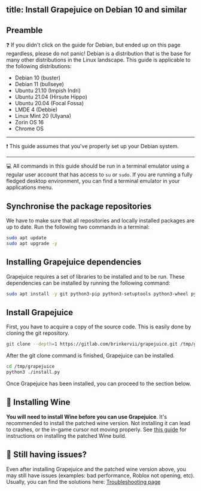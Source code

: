 title: Install Grapejuice on Debian 10 and similar
---
## Preamble

❓ If you didn't click on the guide for Debian, but ended up on this page regardless, please do not panic! Debian is a
distribution that is the base for many other distributions in the Linux landscape. This guide is applicable to the
following distributions:

- Debian 10 (buster)
- Debian 11 (bullseye)
- Ubuntu 21.10 (Impish Indri)
- Ubuntu 21.04 (Hirsute Hippo)
- Ubuntu 20.04 (Focal Fossa)
- LMDE 4 (Debbie)
- Linux Mint 20 (Ulyana)
- Zorin OS 16
- Chrome OS

---

❗ This guide assumes that you've properly set up your Debian system.

---

💻 All commands in this guide should be run in a terminal emulator using a regular user account that has access to `su`
or `sudo`. If you are running a fully fledged desktop environment, you can find a terminal emulator in your applications
menu.

## Synchronise the package repositories

We have to make sure that all repositories and locally installed packages are up to date. Run the following two commands
in a terminal:

```sh
sudo apt update
sudo apt upgrade -y
```

## Installing Grapejuice dependencies

Grapejuice requires a set of libraries to be installed and to be run. These dependencies can be installed by running the
following command:

```sh
sudo apt install -y git python3-pip python3-setuptools python3-wheel python3-dev pkg-config mesa-utils libcairo2-dev gtk-update-icon-cache desktop-file-utils xdg-utils libgirepository1.0-dev gir1.2-gtk-3.0 gnutls-bin:i386
```

## Install Grapejuice

First, you have to acquire a copy of the source code. This is easily done by cloning the git repository.

```sh
git clone --depth=1 https://gitlab.com/brinkervii/grapejuice.git /tmp/grapejuice
```

After the git clone command is finished, Grapejuice can be installed.

```sh
cd /tmp/grapejuice
python3 ./install.py
```

Once Grapejuice has been installed, you can proceed to the section below.

## 🍷 Installing Wine

**You will need to install Wine before you can use Grapejuice**.
It's recommended to install the patched wine version. Not installing it can lead to crashes, or the in-game cursor not moving properly.
See [this guide](../Guides/Installing-Wine) for instructions on installing the patched Wine build.

## 🤔 Still having issues?

Even after installing Grapejuice and the patched wine version above, you may still have issues (examples: bad performance, Roblox not opening, etc). Usually, you can find the solutions here: [Troubleshooting page](../Troubleshooting)

